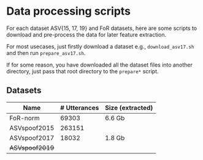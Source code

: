 # Data processing scripts

For each dataset ASV{15, 17, 19} and FoR datasets, here are some scripts to download and pre-process the data for later feature extraction.

For most usecases, just firstly download a dataset e.g., `download_asv17.sh` and then run `prepare_asv17.sh`.

If for some reason, you have downloaded all the dataset files into another directory, just pass that root directory to the `prepare*` script.

## Datasets

| Name             | \# Utterances | Size (extracted) |
|------------------|---------------|------------------|
| FoR-norm         | 69303         | 6.6 Gb           |
| ASVspoof2015     | 263151        |                  |
| ASVspoof2017     | 18032         | 1.8 Gb           |
| ~~ASVspoof2019~~ |               |                  |
